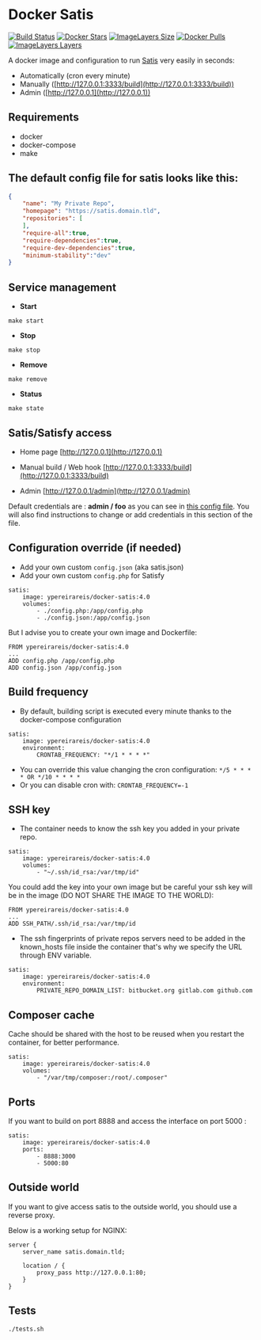 # Docker Satis

[![Build Status](https://travis-ci.org/ypereirareis/docker-satis.svg?branch=master)](https://travis-ci.org/ypereirareis/docker-satis)
[![Docker Stars](https://img.shields.io/docker/stars/ypereirareis/docker-satis.svg)]()
[![ImageLayers Size](https://img.shields.io/imagelayers/image-size/ypereirareis/docker-satis/latest.svg)]()
[![Docker Pulls](https://img.shields.io/docker/pulls/ypereirareis/docker-satis.svg)]()
[![ImageLayers Layers](https://img.shields.io/imagelayers/layers/ypereirareis/docker-satis/latest.svg)]()

A docker image and configuration to run [Satis](https://github.com/composer/satis) very easily in seconds:

* Automatically (cron every minute)
* Manually ([http://127.0.0.1:3333/build](http://127.0.0.1:3333/build))
* Admin ([http://127.0.0.1](http://127.0.0.1))

## Requirements

* docker
* docker-compose
* make

## The default config file for satis looks like this:

```json
{
    "name": "My Private Repo",
    "homepage": "https://satis.domain.tld",
    "repositories": [
    ],
    "require-all":true,
    "require-dependencies":true,
    "require-dev-dependencies":true,
    "minimum-stability":"dev"
}

```

## Service management

* **Start**

```
make start
```

* **Stop**

```
make stop
```

* **Remove**

```
make remove
```

* **Status**

```
make state
```

## Satis/Satisfy access

* Home page
[http://127.0.0.1](http://127.0.0.1)

* Manual build / Web hook
[http://127.0.0.1:3333/build](http://127.0.0.1:3333/build)

* Admin
[http://127.0.0.1/admin](http://127.0.0.1/admin)

Default credentials are : **admin / foo** as you can see in [this config file](./config.php#L43-55).
You will also find instructions to change or add credentials in this section of the file.

## Configuration override (if needed)

* Add your own custom `config.json` (aka satis.json)
* Add your own custom `config.php` for Satisfy

```
satis:
    image: ypereirareis/docker-satis:4.0
    volumes:
        - ./config.php:/app/config.php
        - ./config.json:/app/config.json
```

But I advise you to create your own image and Dockerfile:

```shell
FROM ypereirareis/docker-satis:4.0
...
ADD config.php /app/config.php
ADD config.json /app/config.json
```

## **Build frequency**

* By default, building script is executed every minute thanks to the docker-compose configuration

```
satis:
    image: ypereirareis/docker-satis:4.0
    environment:
        CRONTAB_FREQUENCY: "*/1 * * * *"
```

* You can override this value changing the cron configuration: `*/5 * * * * OR */10 * * * *`
* Or you can disable cron with: `CRONTAB_FREQUENCY=-1`

## SSH key

* The container needs to know the ssh key you added in your private repo.

```
satis:
    image: ypereirareis/docker-satis:4.0
    volumes:
        - "~/.ssh/id_rsa:/var/tmp/id"
```

You could add the key into your own image but be careful your ssh key will be in the image (DO NOT SHARE THE IMAGE TO THE WORLD):

```shell
FROM ypereirareis/docker-satis:4.0
...
ADD SSH_PATH/.ssh/id_rsa:/var/tmp/id

```

* The ssh fingerprints of private repos servers need to be added in the known_hosts file inside the container that's why we specify the URL through ENV variable.

```
satis:
    image: ypereirareis/docker-satis:4.0
    environment:
        PRIVATE_REPO_DOMAIN_LIST: bitbucket.org gitlab.com github.com
```

## Composer cache

Cache should be shared with the host to be reused when you restart the container, for better performance.

```
satis:
    image: ypereirareis/docker-satis:4.0
    volumes:
        - "/var/tmp/composer:/root/.composer"
```


## Ports

If you want to build on port 8888 and access the interface on port 5000 :

```
satis:
    image: ypereirareis/docker-satis:4.0
    ports:
        - 8888:3000
        - 5000:80

```

## Outside world

If you want to give access satis to the outside world, you should use a reverse proxy.

Below is a working setup for NGINX:

```
server {
    server_name satis.domain.tld;

    location / {
        proxy_pass http://127.0.0.1:80;
    }
}
```

## Tests

```shell
./tests.sh
```